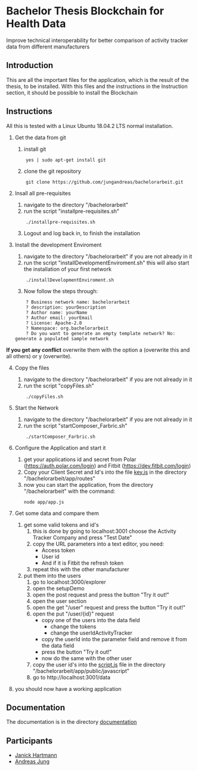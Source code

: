 # Bachelor Thesis Blockchain for Health Data
Improve technical interoperability for better comparison of activity tracker data from different manufacturers

## Introduction
This are all the important files for the application, which is the result of the thesis, to be installed.
With this files and the instructions in the Instruction section, it should be possible to install the Blockchain

## Instructions
All this is tested with a Linux Ubuntu 18.04.2 LTS normal installation.

1. Get the data from git
	1. install git
	```
		yes | sudo apt-get install git
	```
	2. clone the git repository
	```
		git clone https://github.com/jungandreas/bachelorarbeit.git
	```

2. Insall all pre-requisites
	1. navigate to the directory "/bachelorarbeit"
	2. run the script "installpre-requisites.sh"
	```
		./installpre-requisites.sh
	```
	3. Logout and log back in, to finish the installation
3. Install the development Enviroment
	1. navigate to the directory "/bachelorarbeit" if you are not already in it
	2. run the script "installDevelopmentEnviroment.sh" this will also start the installation of your first network
	```
		./installDevelopmentEnviroment.sh
	```
 	3. Now follow the steps through:
 	```
 		? Business network name: bachelorarbeit
 		? description: yourDescription
	 	? Author name: yourName
 		? Author email: yourEmail
	 	? License: Apache-2.0
 		? Namespace: org.bachelorarbeit
	 	? Do you want to generate an empty template network? No: generate a populated sample network
 	```

 **If you get any conflict** overwrite them with the option a (overwrite this and all others) or y (overwrite).
 
4. Copy the files
	1. navigate to the directory "/bachelorarbeit" if you are not already in it
	2. run the script "copyFiles.sh"
	```
		./copyFiles.sh
	```

5. Start the Network
 	1. navigate to the directory "/bachelorarbeit" if you are not already in it
 	2. run the script "startComposer_Farbric.sh"
 	```
 		./startComposer_Farbric.sh
 	```

6. Configure the Application and start it
 	1. get your applications id and secret from Polar (https://auth.polar.com/login) and Fitbit (https://dev.fitbit.com/login)
 	2. Copy your Client Secret and Id's into the file [key.js](app/routes/keys.js) in the directory "/bachelorarbeit/app/routes"
 	3. now you can start the application, from the directory "/bachelorarbeit" with the command:
 		```
 		node app/app.js
 		```
7. Get some data and compare them
 	1. get some valid tokens and id's
 		1. this is done by going to localhost:3001 choose the Activity Tracker Company and press "Test Date"
 		2. copy the URL parameters into a text editor, you need:
 			- Access token
 			- User id
 			- And if it is Fitbit the refresh token
 		3. repeat this with the other manufacturer
 	2. put them into the users
 		1. go to localhost:3000/explorer
 		2. open the setupDemo
 		3. open the post request and press the button "Try it out!"
 		4. open the user section
 		5. open the get "/user" request and press the button "Try it out!"
 		6. open the put "/user/{id}" request
 			- copy one of the users into the data field
 				- change the tokens
 				- change the userIdActivityTracker
 			- copy the userId into the parameter field and remove it from the data field
 			- press the button "Try it out!"
 			- now do the same with the other user
 		7. copy the user id's into the [script.js](/app/public/javascript/script.js) file in the directory "/bachelorarbeit/app/public/javascript"
 		8. go to http://localhost:3001/data
 8. you should now have a working application

## Documentation
The documentation is in the directory [documentation](/documentation)


## Participants
- [Janick Hartmann](https://github.com/JanickH)
- [Andreas Jung](https://github.com/jungandreas)
